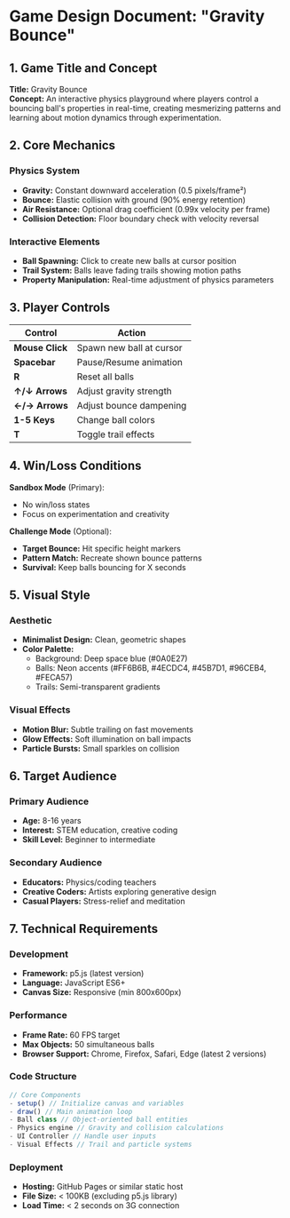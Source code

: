# Game Design Document: "Gravity Bounce"

## 1. Game Title and Concept

**Title:** Gravity Bounce  
**Concept:** An interactive physics playground where players control a bouncing ball's properties in real-time, creating mesmerizing patterns and learning about motion dynamics through experimentation.

## 2. Core Mechanics

### Physics System
- **Gravity:** Constant downward acceleration (0.5 pixels/frame²)
- **Bounce:** Elastic collision with ground (90% energy retention)
- **Air Resistance:** Optional drag coefficient (0.99x velocity per frame)
- **Collision Detection:** Floor boundary check with velocity reversal

### Interactive Elements
- **Ball Spawning:** Click to create new balls at cursor position
- **Trail System:** Balls leave fading trails showing motion paths
- **Property Manipulation:** Real-time adjustment of physics parameters

## 3. Player Controls

| Control | Action |
|---------|--------|
| **Mouse Click** | Spawn new ball at cursor |
| **Spacebar** | Pause/Resume animation |
| **R** | Reset all balls |
| **↑/↓ Arrows** | Adjust gravity strength |
| **←/→ Arrows** | Adjust bounce dampening |
| **1-5 Keys** | Change ball colors |
| **T** | Toggle trail effects |

## 4. Win/Loss Conditions

**Sandbox Mode** (Primary):
- No win/loss states
- Focus on experimentation and creativity

**Challenge Mode** (Optional):
- **Target Bounce:** Hit specific height markers
- **Pattern Match:** Recreate shown bounce patterns
- **Survival:** Keep balls bouncing for X seconds

## 5. Visual Style

### Aesthetic
- **Minimalist Design:** Clean, geometric shapes
- **Color Palette:** 
  - Background: Deep space blue (#0A0E27)
  - Balls: Neon accents (#FF6B6B, #4ECDC4, #45B7D1, #96CEB4, #FECA57)
  - Trails: Semi-transparent gradients

### Visual Effects
- **Motion Blur:** Subtle trailing on fast movements
- **Glow Effects:** Soft illumination on ball impacts
- **Particle Bursts:** Small sparkles on collision

## 6. Target Audience

### Primary Audience
- **Age:** 8-16 years
- **Interest:** STEM education, creative coding
- **Skill Level:** Beginner to intermediate

### Secondary Audience
- **Educators:** Physics/coding teachers
- **Creative Coders:** Artists exploring generative design
- **Casual Players:** Stress-relief and meditation

## 7. Technical Requirements

### Development
- **Framework:** p5.js (latest version)
- **Language:** JavaScript ES6+
- **Canvas Size:** Responsive (min 800x600px)

### Performance
- **Frame Rate:** 60 FPS target
- **Max Objects:** 50 simultaneous balls
- **Browser Support:** Chrome, Firefox, Safari, Edge (latest 2 versions)

### Code Structure
```javascript
// Core Components
- setup() // Initialize canvas and variables
- draw() // Main animation loop
- Ball class // Object-oriented ball entities
- Physics engine // Gravity and collision calculations
- UI Controller // Handle user inputs
- Visual Effects // Trail and particle systems
```

### Deployment
- **Hosting:** GitHub Pages or similar static host
- **File Size:** < 100KB (excluding p5.js library)
- **Load Time:** < 2 seconds on 3G connection